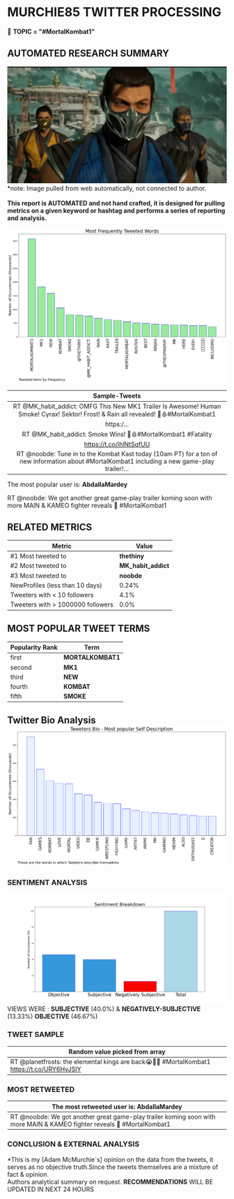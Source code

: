 # MURCHIE85 TWITTER PROCESSING 
&#x1F34E; **TOPIC = "#MortalKombat1"**

## AUTOMATED RESEARCH SUMMARY

![image](assets/2023-07-06hashtagImage.png)*note: Image pulled from web automatically, not connected to author.
<br></br>
<b> This report is AUTOMATED and not hand crafted, it is designed for pulling metrics on a given keyword or hashtag and performs a series of reporting and analysis.</b>



![image](assets/2023-07-06TWEETS.png)



|                **Sample-Tweets**        |
| :-------------: |
| RT @MK_habit_addict: OMFG This New MK1 Trailer Is Awesome! Human Smoke! Cyrax! Sektor! Frost! &amp; Rain all revealed! 🐉🩸#MortalKombat1 https:/… |
| RT @MK_habit_addict: Smoke Wins! 💨🩸#MortalKombat1 #Fatality https://t.co/ihlNtSqfUU |
| RT @noobde: Tune in to the Kombat Kast today (10am PT) for a ton of new information about #MortalKombat1 including a new game-play trailer!… |

The most popular user is: **AbdallaMardey**
<div class="alert alert-block alert-danger"> RT @noobde: We got another great game-play trailer koming soon with more MAIN &amp; KAMEO fighter reveals 🐉 
#MortalKombat1</div>

## RELATED METRICS<br>
| Metric | Value |
| ------------- | ------------- |
| #1 Most tweeted to  | **thethiny** |
| #2 Most tweeted to  | **MK_habit_addict** |
| #3 Most tweeted to  | **noobde** |
| NewProfiles (less than 10 days) | 0.24%  |
| Tweeters with < 10 followers  | 4.1%|
| Tweeters with > 1000000 followers  | 0.0%  |



## MOST POPULAR TWEET TERMS 


| Popularity Rank  | Term |
| ------------- | ------------- |
| first  | **MORTALKOMBAT1**  |
| second  | **MK1**  |
| third  | **NEW** |
| fourth  | **KOMBAT**  |
| fifth  | **SMOKE**  |


## Twitter Bio Analysis![image](assets/2023-07-06BIO.png)
### SENTIMENT ANALYSIS
![image](assets/2023-07-06sentiment.png)
VIEWS WERE : **SUBJECTIVE**  (40.0%) & **NEGATIVELY-SUBJECTIVE** (13.33%) **OBJECTIVE** (46.67%)

### TWEET SAMPLE 
| Random value picked from array |
| ------------- |
|RT @planetfrosts: the elemental kings are back😭🫶🏽 #MortalKombat1 https://t.co/URY6HvJSIY |

### MOST RETWEETED 

| The most retweeted user is: **AbdallaMardey**  |
| ------------- |
| RT @noobde: We got another great game-play trailer koming soon with more MAIN &amp; KAMEO fighter reveals 🐉 #MortalKombat1 |

### CONCLUSION & EXTERNAL ANALYSIS

*This is my [Adam McMurchie`s] opinion on the data from the tweets, it serves as no objective truth.Since the tweets themselves are a mixture of fact & opinion.<br>
Authors analytical summary on request.
**RECOMMENDATIONS** WILL BE UPDATED IN NEXT  24 HOURS <br>